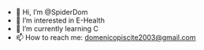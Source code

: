 - 👋 Hi, I’m @SpiderDom
- 👀 I’m interested in E-Health
- 🌱 I’m currently learning C
- 📫 How to reach me: domenicopiscite2003@gmail.com

<!---
SpiderDom/SpiderDom is a ✨ special ✨ repository because its `README.md` (this file) appears on your GitHub profile.
You can click the Preview link to take a look at your changes.
--->
